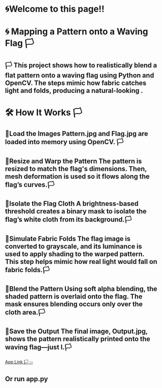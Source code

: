 # 🌀Welcome to this page!!

# 🌀 Mapping a Pattern onto a Waving Flag  🏳



##  🏳 This project shows how to realistically blend a flat pattern onto a waving flag using Python and OpenCV. The steps mimic how fabric catches light and folds, producing a natural-looking .

# 🛠️ How It Works 🏳


## 📌Load the Images Pattern.jpg and Flag.jpg are loaded into memory using OpenCV. 🏳

## 📌Resize and Warp the Pattern The pattern is resized to match the flag's dimensions. Then, mesh deformation is used so it flows along the flag’s curves.🏳

## 📌Isolate the Flag Cloth A brightness-based threshold creates a binary mask to isolate the flag’s white cloth from its background.🏳

## 📌Simulate Fabric Folds The flag image is converted to grayscale, and its luminance is used to apply shading to the warped pattern. This step helps mimic how real light would fall on fabric folds.🏳

## 📌Blend the Pattern Using soft alpha blending, the shaded pattern is overlaid onto the flag. The mask ensures blending occurs only over the cloth area.🏳

## 📌Save the Output The final image, Output.jpg, shows the pattern realistically printed onto the waving flag—just l.🏳
<aref>[App Link 🏳 :-](https://3xs7f8m2-8501.inc1.devtunnels.ms/)

## Or run app.py